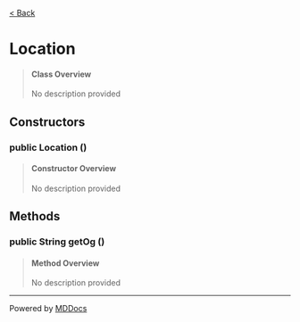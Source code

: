 [< Back](README.md)
# Location #
>#### Class Overview ####
>No description provided
## Constructors ##
### public Location () ###
>#### Constructor Overview ####
>No description provided
>
## Methods ##
### public String getOg () ###
>#### Method Overview ####
>No description provided
>

---
Powered by [MDDocs](https://github.com/VRCube/MDDocs)